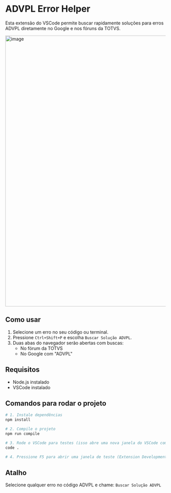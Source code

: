 # ADVPL Error Helper

Esta extensão do VSCode permite buscar rapidamente soluções para erros ADVPL diretamente no Google e nos fóruns da TOTVS.

<img width="1600" height="851" alt="image" src="https://github.com/user-attachments/assets/9836a041-9b06-41d8-abf8-05f479b40a63" />


## Como usar

1. Selecione um erro no seu código ou terminal.
2. Pressione `Ctrl+Shift+P` e escolha `Buscar Solução ADVPL`.
3. Duas abas do navegador serão abertas com buscas:
   - No fórum da TOTVS
   - No Google com "ADVPL"

## Requisitos

- Node.js instalado
- VSCode instalado

## Comandos para rodar o projeto

```bash
# 1. Instale dependências
npm install

# 2. Compile o projeto
npm run compile

# 3. Rode o VSCode para testes (isso abre uma nova janela do VSCode com sua extensão carregada)
code .

# 4. Pressione F5 para abrir uma janela de teste (Extension Development Host)
```

## Atalho
Selecione qualquer erro no código ADVPL e chame: `Buscar Solução ADVPL`
